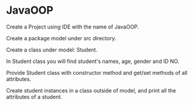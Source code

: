 # JavaOOP
 Create a Project using IDE with the name of JavaOOP.
 
 Create a package model under src directory.
 
 Create a class under model: Student.
 
 In Student class you will find student's names, age, gender and ID NO.
 
 Provide Student class with constructor method and get/set methods of all attributes.
 
 Create student instances in a class outside of model, and print all the attributes of a student.
